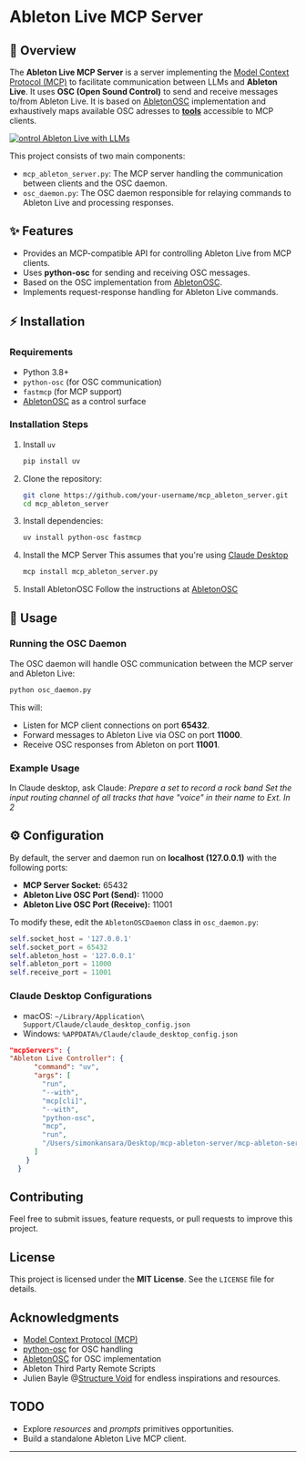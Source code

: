 # Ableton Live MCP Server

## 📌 Overview
The **Ableton Live MCP Server** is a server implementing the [Model Context Protocol (MCP)](https://modelcontextprotocol.io) to facilitate communication between LLMs and **Ableton Live**. It uses **OSC (Open Sound Control)** to send and receive messages to/from Ableton Live.
It is based on [AbletonOSC](https://github.com/ideoforms/AbletonOSC) implementation and exhaustively maps available OSC adresses to [**tools**](https://modelcontextprotocol.io/docs/concepts/tools) accessible to MCP clients.


[![ontrol Ableton Live with LLMs](https://img.youtube.com/vi/12MzsQ3V7cs/hqdefault.jpg)](https://www.youtube.com/watch?v=12MzsQ3V7cs)

This project consists of two main components:
- `mcp_ableton_server.py`: The MCP server handling the communication between clients and the OSC daemon.
- `osc_daemon.py`: The OSC daemon responsible for relaying commands to Ableton Live and processing responses.

## ✨ Features
- Provides an MCP-compatible API for controlling Ableton Live from MCP clients.
- Uses **python-osc** for sending and receiving OSC messages.
- Based on the OSC implementation from [AbletonOSC](https://github.com/ideoforms/AbletonOSC).
- Implements request-response handling for Ableton Live commands.

## ⚡ Installation
### Requirements
- Python 3.8+
- `python-osc` (for OSC communication)
- `fastmcp` (for MCP support)
- [AbletonOSC](https://github.com/ideoforms/AbletonOSC) as a control surface

### Installation Steps
1. Install `uv`
   ```bash
   pip install uv
   ```
2. Clone the repository:
   ```bash
   git clone https://github.com/your-username/mcp_ableton_server.git
   cd mcp_ableton_server
   ```
3. Install dependencies:
   ```bash
   uv install python-osc fastmcp
   ```
4. Install the MCP Server
   This assumes that you're using [Claude Desktop](https://claude.ai/download)
   ```bash
   mcp install mcp_ableton_server.py
   ```
5. Install AbletonOSC
   Follow the instructions at [AbletonOSC](https://github.com/ideoforms/AbletonOSC)
   
## 🚀 Usage

### Running the OSC Daemon
The OSC daemon will handle OSC communication between the MCP server and Ableton Live:
```bash
python osc_daemon.py
```
This will:
- Listen for MCP client connections on port **65432**.
- Forward messages to Ableton Live via OSC on port **11000**.
- Receive OSC responses from Ableton on port **11001**.

### Example Usage
In Claude desktop, ask Claude:
*Prepare a set to record a rock band*
*Set the input routing channel of all tracks that have "voice" in their name to Ext. In 2*

## ⚙️ Configuration
By default, the server and daemon run on **localhost (127.0.0.1)** with the following ports:
- **MCP Server Socket:** 65432
- **Ableton Live OSC Port (Send):** 11000
- **Ableton Live OSC Port (Receive):** 11001

To modify these, edit the `AbletonOSCDaemon` class in `osc_daemon.py`:
```python
self.socket_host = '127.0.0.1'
self.socket_port = 65432
self.ableton_host = '127.0.0.1'
self.ableton_port = 11000
self.receive_port = 11001
```

### Claude Desktop Configurations
- macOS: `~/Library/Application\ Support/Claude/claude_desktop_config.json`
- Windows: `%APPDATA%/Claude/claude_desktop_config.json`


```json
"mcpServers": {
"Ableton Live Controller": {
      "command": "uv",
      "args": [
        "run",
        "--with",
        "mcp[cli]",
        "--with",
        "python-osc",
        "mcp",
        "run",
        "/Users/simonkansara/Desktop/mcp-ableton-server/mcp-ableton-server.py"
      ]
    }
  }
```

## Contributing
Feel free to submit issues, feature requests, or pull requests to improve this project.

## License
This project is licensed under the **MIT License**. See the `LICENSE` file for details.

## Acknowledgments
- [Model Context Protocol (MCP)](https://modelcontextprotocol.io)
- [python-osc](https://github.com/attwad/python-osc) for OSC handling
- [AbletonOSC](https://github.com/ideoforms/AbletonOSC) for OSC implementation
- Ableton Third Party Remote Scripts
- Julien Bayle @[Structure Void](https://structure-void.com/) for endless inspirations and resources.

## TODO
- Explore *resources* and *prompts* primitives opportunities.
- Build a standalone Ableton Live MCP client.

---


